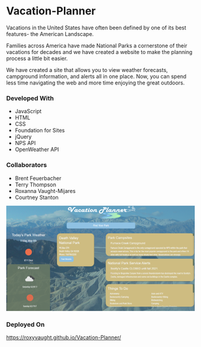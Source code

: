 # Vacation-Planner
Vacations in the United States have often been defined by one of its best features- the American Landscape. 

Families across America have made National Parks a cornerstone of their vacations for decades and we have created a website to make the planning process a little bit easier. 

We have created a site that allows you to view weather forecasts, campground information, and alerts all in one place. Now, you can spend less time navigating the web and more time enjoying the great outdoors. 

### Developed With
* JavaScript
* HTML
* CSS
* Foundation for Sites 
* jQuery 
* NPS API
* OpenWeather API

### Collaborators 
* Brent Feuerbacher 
* Terry Thompson
* Roxanna Vaught-Mijares
* Courtney Stanton

<img src= "assets\images\NPS-vaction-planner.png" alt="screenshot" />

### Deployed On 
https://roxyvaught.github.io/Vacation-Planner/

